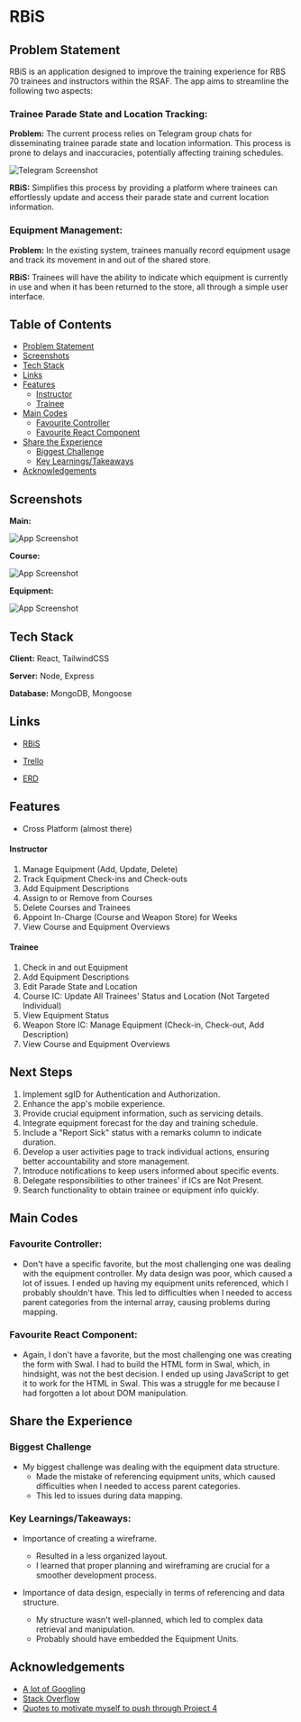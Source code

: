 # RBiS

## Problem Statement

RBiS is an application designed to improve the training experience for RBS 70 trainees and instructors within the RSAF. The app aims to streamline the following two aspects:

### Trainee Parade State and Location Tracking:

**Problem:** The current process relies on Telegram group chats for disseminating trainee parade state and location information. This process is prone to delays and inaccuracies, potentially affecting training schedules.

![Telegram Screenshot](/client/public/assets/telegram.jpeg)

**RBiS:** Simplifies this process by providing a platform where trainees can effortlessly update and access their parade state and current location information.

### Equipment Management:

**Problem:** In the existing system, trainees manually record equipment usage and track its movement in and out of the shared store.

**RBiS:** Trainees will have the ability to indicate which equipment is currently in use and when it has been returned to the store, all through a simple user interface.

## Table of Contents

- [Problem Statement](#problem-statement)
- [Screenshots](#screenshots)
- [Tech Stack](#tech-stack)
- [Links](#links)
- [Features](#features)
  - [Instructor](#instructor)
  - [Trainee](#trainee)
- [Main Codes](#main-codes)
  - [Favourite Controller](#favourite-controller)
  - [Favourite React Component](#favourite-react-component)
- [Share the Experience](#share-the-experience)
  - [Biggest Challenge](#biggest-challenge)
  - [Key Learnings/Takeaways](#key-learningstakeaways)
- [Acknowledgements](#acknowledgements)

## Screenshots

**Main:**

![App Screenshot](/client/public/assets/screenshotrbis1.jpeg)

**Course:**

![App Screenshot](/client/public/assets/screenshotrbis2.jpeg)

**Equipment:**

![App Screenshot](/client/public/assets/screenshotrbis3.jpeg)

## Tech Stack

**Client:** React, TailwindCSS

**Server:** Node, Express

**Database:** MongoDB, Mongoose

## Links

- [RBiS](https://rbis-app.onrender.com)

- [Trello](https://trello.com/b/zdQEvmtg/rbisstored-rbs)

- [ERD](https://lucid.app/lucidchart/69b7405d-8d68-4d45-9646-ee41d7367808/edit?view_items=LyeFk._RdPCk&invitationId=inv_e6e71243-2b61-4925-a2ad-ff1d1f6d0775)

## Features

- Cross Platform (almost there)

#### Instructor

1. Manage Equipment (Add, Update, Delete)
2. Track Equipment Check-ins and Check-outs
3. Add Equipment Descriptions
4. Assign to or Remove from Courses
5. Delete Courses and Trainees
6. Appoint In-Charge (Course and Weapon Store) for Weeks
7. View Course and Equipment Overviews

#### Trainee

1. Check in and out Equipment
2. Add Equipment Descriptions
3. Edit Parade State and Location
4. Course IC: Update All Trainees' Status and Location (Not Targeted Individual)
5. View Equipment Status
6. Weapon Store IC: Manage Equipment (Check-in, Check-out, Add Description)
7. View Course and Equipment Overviews

## Next Steps

1. Implement sgID for Authentication and Authorization.
2. Enhance the app's mobile experience.
3. Provide crucial equipment information, such as servicing details.
4. Integrate equipment forecast for the day and training schedule.
5. Include a "Report Sick" status with a remarks column to indicate duration.
6. Develop a user activities page to track individual actions, ensuring better accountability and store management.
7. Introduce notifications to keep users informed about specific events.
8. Delegate responsibilities to other trainees' if ICs are Not Present.
9. Search functionality to obtain trainee or equipment info quickly.

## Main Codes

### Favourite Controller:

- Don't have a specific favorite, but the most challenging one was dealing with the equipment controller. My data design was poor, which caused a lot of issues. I ended up having my equipment units referenced, which I probably shouldn't have. This led to difficulties when I needed to access parent categories from the internal array, causing problems during mapping.

### Favourite React Component:

- Again, I don't have a favorite, but the most challenging one was creating the form with Swal. I had to build the HTML form in Swal, which, in hindsight, was not the best decision. I ended up using JavaScript to get it to work for the HTML in Swal. This was a struggle for me because I had forgotten a lot about DOM manipulation.

## Share the Experience

### Biggest Challenge

- My biggest challenge was dealing with the equipment data structure.
  - Made the mistake of referencing equipment units, which caused difficulties when I needed to access parent categories.
  - This led to issues during data mapping.

### Key Learnings/Takeaways:

- Importance of creating a wireframe.

  - Resulted in a less organized layout.
  - I learned that proper planning and wireframing are crucial for a smoother development process.

- Importance of data design, especially in terms of referencing and data structure.
  - My structure wasn't well-planned, which led to complex data retrieval and manipulation.
  - Probably should have embedded the Equipment Units.

## Acknowledgements

- [A lot of Googling](https://google.com)
- [Stack Overflow](https://stackoverflow.com/)
- [Quotes to motivate myself to push through Project 4](https://www.countryliving.com/life/g32102614/never-give-up-quotes/)
